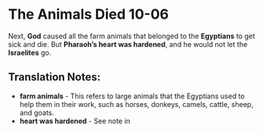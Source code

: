 The Animals Died 10-06
========================


Next, **God** caused all the farm animals that belonged to the
**Egyptians** to get sick and die. But **Pharaoh’s heart was hardened**,
and he would not let the **Israelites** go.

Translation Notes:
------------------

-   **farm animals** - This refers to large animals that the Egyptians
    used to help them in their work, such as horses, donkeys, camels,
    cattle, sheep, and goats.
-   **heart was hardened** - See note in

